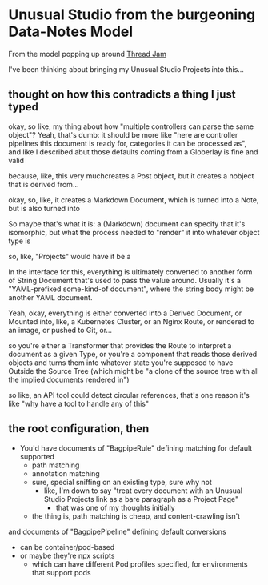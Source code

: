 # Unusual Studio from the burgeoning Data-Notes Model

From the model popping up around [Thread Jam](5e1y8-03bex-6w9e6-7pq56-78ece)

I've been thinking about bringing my Unusual Studio Projects into this...

## thought on how this contradicts a thing I just typed

okay, so like, my thing about how "multiple controllers can parse the same object"? Yeah, that's dumb: it should be more like "here are controller pipelines this document is ready for, categories it can be processed as", and like I described abut those defaults coming from a Globerlay is fine and valid

because, like, this very muchcreates a Post object, but it creates a nobject that is derived from...

okay, so, like, it creates a Markdown Document, which is turned into a Note, but is also turned into

So maybe that's what it is: a (Markdown) document can specify that it's isomorphic, but what the process needed to "render" it into whatever object type is

so, like, "Projects" would have it be a

In the interface for this, everything is ultimately converted to another form of String Document that's used to pass the value around. Usually it's a "YAML-prefixed some-kind-of document", where the string body might be another YAML document.

Yeah, okay, everything is either converted into a Derived Document, or Mounted into, like, a Kubernetes Cluster, or an Nginx Route, or rendered to an image, or pushed to Git, or...

so you're either a Transformer that provides the Route to interpret a document as a given Type, or you're a component that reads those derived objects and turns them into whatever state you're supposed to have Outside the Source Tree (which might be "a clone of the source tree with all the implied documents rendered in")

so like, an API tool could detect circular references, that's one reason it's like "why have a tool to handle any of this"

## the root configuration, then

- You'd have documents of "BagpipeRule" defining matching for default supported
  - path matching
  - annotation matching
  - sure, special sniffing on an existing type, sure why not
    - like, I'm down to say "treat every document with an Unusual Studio Projects link as a bare paragraph as a Project Page"
      - that was one of my thoughts initially
  - the thing is, path matching is cheap, and content-crawling isn't

and documents of "BagpipePipeline" defining default conversions

- can be container/pod-based
- or maybe they're npx scripts
  - which can have different Pod profiles specified, for environments that support pods
